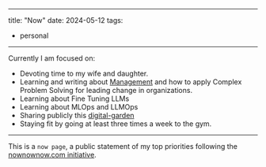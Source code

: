 

---
title: "Now"
date: 2024-05-12
tags:
- personal
---

Currently I am focused on:
- Devoting time to my wife and daughter.
- Learning and writing about [Management](mocs/moc-management.md) and how to apply Complex Problem Solving for leading change in organizations.
- Learning about Fine Tuning LLMs
- Learning about MLOps and LLMOps
- Sharing publicly this [digital-garden](mocs/digital-garden.md)
- Staying fit by going at least three times a week to the gym.

---
This is a `now page`, a public statement of my top priorities following the [nownownow.com initiative](https://nownownow.com/about). 